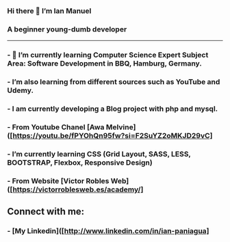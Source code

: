 ### Hi there 👋 I’m Ian Manuel
### A beginner young-dumb developer
***
### - 🌱 I’m currently learning Computer Science Expert Subject Area: Software Development in BBQ, Hamburg, Germany.
### - I’m also learning from different sources such as YouTube and Udemy.

###       - I am currently developing a Blog project with php and mysql. 
###       - From Youtube Chanel [Awa Melvine]([https://youtu.be/fPYOhQn95fw?si=F2SuYZ2oMKJD29vC]

###       - I’m currently learning CSS (Grid Layout, SASS, LESS, BOOTSTRAP, Flexbox, Responsive Design) 
###       - From Website [Victor Robles Web]([https://victorroblesweb.es/academy/]


## Connect with me:
###       - [My Linkedin]([http://www.linkedin.com/in/ian-paniagua]


<!--
**IanPaniagua/IanPaniagua** is a ✨ _special_ ✨ repository because its `README.md` (this file) appears on your GitHub profile.

Here are some ideas to get you started:

- 🔭 I’m currently working on ...
- 🌱 I’m currently learning ...
- 👯 I’m looking to collaborate on ...
- 🤔 I’m looking for help with ...
- 💬 Ask me about ...
- 📫 How to reach me: ...
- 😄 Pronouns: ...
- ⚡ Fun fact: ...
-->
